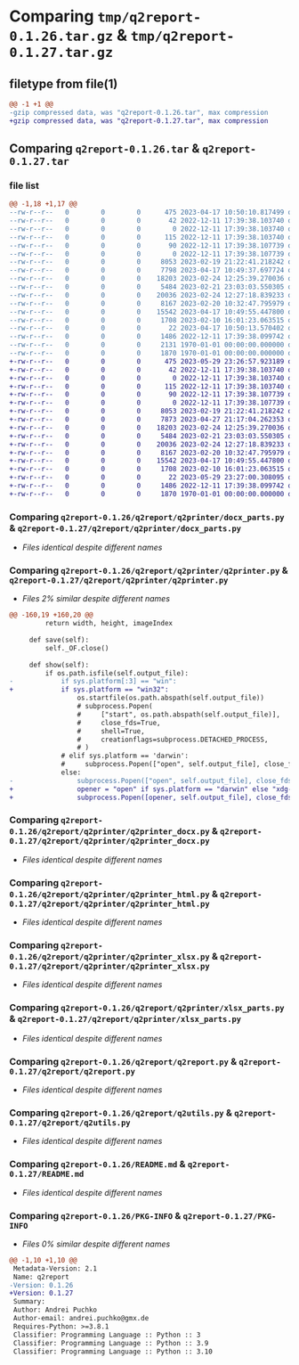 # Comparing `tmp/q2report-0.1.26.tar.gz` & `tmp/q2report-0.1.27.tar.gz`

## filetype from file(1)

```diff
@@ -1 +1 @@
-gzip compressed data, was "q2report-0.1.26.tar", max compression
+gzip compressed data, was "q2report-0.1.27.tar", max compression
```

## Comparing `q2report-0.1.26.tar` & `q2report-0.1.27.tar`

### file list

```diff
@@ -1,18 +1,17 @@
--rw-r--r--   0        0        0      475 2023-04-17 10:50:10.817499 q2report-0.1.26/pyproject.toml
--rw-r--r--   0        0        0       42 2022-12-11 17:39:38.103740 q2report-0.1.26/q2report/__init__.py
--rw-r--r--   0        0        0        0 2022-12-11 17:39:38.103740 q2report-0.1.26/q2report/q2engine/__init__.py
--rw-r--r--   0        0        0      115 2022-12-11 17:39:38.103740 q2report-0.1.26/q2report/q2engine/q2engine_core.py
--rw-r--r--   0        0        0       90 2022-12-11 17:39:38.107739 q2report-0.1.26/q2report/q2engine/q2engine_pyqt.py
--rw-r--r--   0        0        0        0 2022-12-11 17:39:38.107739 q2report-0.1.26/q2report/q2printer/__init__.py
--rw-r--r--   0        0        0     8053 2023-02-19 21:22:41.218242 q2report-0.1.26/q2report/q2printer/docx_parts.py
--rw-r--r--   0        0        0     7798 2023-04-17 10:49:37.697724 q2report-0.1.26/q2report/q2printer/q2printer.py
--rw-r--r--   0        0        0    18203 2023-02-24 12:25:39.270036 q2report-0.1.26/q2report/q2printer/q2printer_docx.py
--rw-r--r--   0        0        0     5484 2023-02-21 23:03:03.550305 q2report-0.1.26/q2report/q2printer/q2printer_html.py
--rw-r--r--   0        0        0    20036 2023-02-24 12:27:18.839233 q2report-0.1.26/q2report/q2printer/q2printer_xlsx.py
--rw-r--r--   0        0        0     8167 2023-02-20 10:32:47.795979 q2report-0.1.26/q2report/q2printer/xlsx_parts.py
--rw-r--r--   0        0        0    15542 2023-04-17 10:49:55.447800 q2report-0.1.26/q2report/q2report.py
--rw-r--r--   0        0        0     1708 2023-02-10 16:01:23.063515 q2report-0.1.26/q2report/q2utils.py
--rw-r--r--   0        0        0       22 2023-04-17 10:50:13.570402 q2report-0.1.26/q2report/version.py
--rw-r--r--   0        0        0     1486 2022-12-11 17:39:38.099742 q2report-0.1.26/README.md
--rw-r--r--   0        0        0     2131 1970-01-01 00:00:00.000000 q2report-0.1.26/setup.py
--rw-r--r--   0        0        0     1870 1970-01-01 00:00:00.000000 q2report-0.1.26/PKG-INFO
+-rw-r--r--   0        0        0      475 2023-05-29 23:26:57.923189 q2report-0.1.27/pyproject.toml
+-rw-r--r--   0        0        0       42 2022-12-11 17:39:38.103740 q2report-0.1.27/q2report/__init__.py
+-rw-r--r--   0        0        0        0 2022-12-11 17:39:38.103740 q2report-0.1.27/q2report/q2engine/__init__.py
+-rw-r--r--   0        0        0      115 2022-12-11 17:39:38.103740 q2report-0.1.27/q2report/q2engine/q2engine_core.py
+-rw-r--r--   0        0        0       90 2022-12-11 17:39:38.107739 q2report-0.1.27/q2report/q2engine/q2engine_pyqt.py
+-rw-r--r--   0        0        0        0 2022-12-11 17:39:38.107739 q2report-0.1.27/q2report/q2printer/__init__.py
+-rw-r--r--   0        0        0     8053 2023-02-19 21:22:41.218242 q2report-0.1.27/q2report/q2printer/docx_parts.py
+-rw-r--r--   0        0        0     7873 2023-04-27 21:17:04.262353 q2report-0.1.27/q2report/q2printer/q2printer.py
+-rw-r--r--   0        0        0    18203 2023-02-24 12:25:39.270036 q2report-0.1.27/q2report/q2printer/q2printer_docx.py
+-rw-r--r--   0        0        0     5484 2023-02-21 23:03:03.550305 q2report-0.1.27/q2report/q2printer/q2printer_html.py
+-rw-r--r--   0        0        0    20036 2023-02-24 12:27:18.839233 q2report-0.1.27/q2report/q2printer/q2printer_xlsx.py
+-rw-r--r--   0        0        0     8167 2023-02-20 10:32:47.795979 q2report-0.1.27/q2report/q2printer/xlsx_parts.py
+-rw-r--r--   0        0        0    15542 2023-04-17 10:49:55.447800 q2report-0.1.27/q2report/q2report.py
+-rw-r--r--   0        0        0     1708 2023-02-10 16:01:23.063515 q2report-0.1.27/q2report/q2utils.py
+-rw-r--r--   0        0        0       22 2023-05-29 23:27:00.308095 q2report-0.1.27/q2report/version.py
+-rw-r--r--   0        0        0     1486 2022-12-11 17:39:38.099742 q2report-0.1.27/README.md
+-rw-r--r--   0        0        0     1870 1970-01-01 00:00:00.000000 q2report-0.1.27/PKG-INFO
```

### Comparing `q2report-0.1.26/q2report/q2printer/docx_parts.py` & `q2report-0.1.27/q2report/q2printer/docx_parts.py`

 * *Files identical despite different names*

### Comparing `q2report-0.1.26/q2report/q2printer/q2printer.py` & `q2report-0.1.27/q2report/q2printer/q2printer.py`

 * *Files 2% similar despite different names*

```diff
@@ -160,19 +160,20 @@
         return width, height, imageIndex
 
     def save(self):
         self._OF.close()
 
     def show(self):
         if os.path.isfile(self.output_file):
-            if sys.platform[:3] == "win":
+            if sys.platform == "win32":
                 os.startfile(os.path.abspath(self.output_file))
                 # subprocess.Popen(
                 #     ["start", os.path.abspath(self.output_file)],
                 #     close_fds=True,
                 #     shell=True,
                 #     creationflags=subprocess.DETACHED_PROCESS,
                 # )
             # elif sys.platform == 'darwin':
             #     subprocess.Popen(["open", self.output_file], close_fds=True, shell=False)
             else:
-                subprocess.Popen(["open", self.output_file], close_fds=True, shell=False)
+                opener = "open" if sys.platform == "darwin" else "xdg-open"
+                subprocess.Popen([opener, self.output_file], close_fds=True, shell=False)
```

### Comparing `q2report-0.1.26/q2report/q2printer/q2printer_docx.py` & `q2report-0.1.27/q2report/q2printer/q2printer_docx.py`

 * *Files identical despite different names*

### Comparing `q2report-0.1.26/q2report/q2printer/q2printer_html.py` & `q2report-0.1.27/q2report/q2printer/q2printer_html.py`

 * *Files identical despite different names*

### Comparing `q2report-0.1.26/q2report/q2printer/q2printer_xlsx.py` & `q2report-0.1.27/q2report/q2printer/q2printer_xlsx.py`

 * *Files identical despite different names*

### Comparing `q2report-0.1.26/q2report/q2printer/xlsx_parts.py` & `q2report-0.1.27/q2report/q2printer/xlsx_parts.py`

 * *Files identical despite different names*

### Comparing `q2report-0.1.26/q2report/q2report.py` & `q2report-0.1.27/q2report/q2report.py`

 * *Files identical despite different names*

### Comparing `q2report-0.1.26/q2report/q2utils.py` & `q2report-0.1.27/q2report/q2utils.py`

 * *Files identical despite different names*

### Comparing `q2report-0.1.26/README.md` & `q2report-0.1.27/README.md`

 * *Files identical despite different names*

### Comparing `q2report-0.1.26/PKG-INFO` & `q2report-0.1.27/PKG-INFO`

 * *Files 0% similar despite different names*

```diff
@@ -1,10 +1,10 @@
 Metadata-Version: 2.1
 Name: q2report
-Version: 0.1.26
+Version: 0.1.27
 Summary: 
 Author: Andrei Puchko
 Author-email: andrei.puchko@gmx.de
 Requires-Python: >=3.8.1
 Classifier: Programming Language :: Python :: 3
 Classifier: Programming Language :: Python :: 3.9
 Classifier: Programming Language :: Python :: 3.10
```

